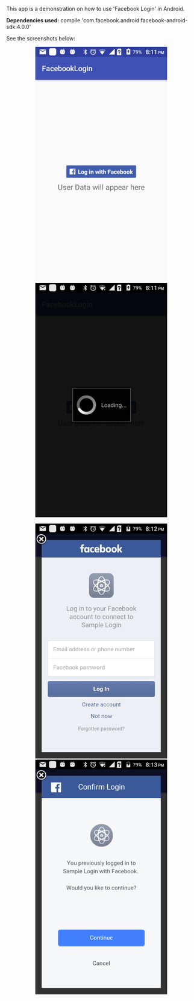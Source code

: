 This app is a demonstration on how to use 'Facebook Login' in Android.<br />

<b>Dependencies used:</b> compile 'com.facebook.android:facebook-android-sdk:4.0.0'<br />

See the screenshots below:<br />

<p align="center">
  <img src="https://github.com/CodeSpurt/FacebookLogin/blob/master/app/src/main/res/drawable/screenshot_1.png" width="350"/>
  <img src="https://github.com/CodeSpurt/FacebookLogin/blob/master/app/src/main/res/drawable/screenshot_2.png" width="350"/>
</p>

<p align="center">
  <img src="https://github.com/CodeSpurt/FacebookLogin/blob/master/app/src/main/res/drawable/screenshot_3.png" width="350"/>
  <img src="https://github.com/CodeSpurt/FacebookLogin/blob/master/app/src/main/res/drawable/screenshot_4.png" width="350"/>
</p>
